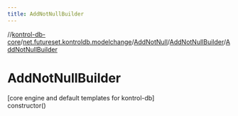 ```yaml
---
title: AddNotNullBuilder
---
```

//[kontrol-db-core](../../../../index.html)/[net.futureset.kontroldb.modelchange](../../index.html)/[AddNotNull](../index.html)/[AddNotNullBuilder](index.html)/[AddNotNullBuilder](-add-not-null-builder.html)



# AddNotNullBuilder



[core engine and default templates for kontrol-db]\
constructor()





